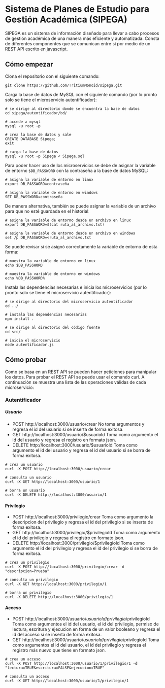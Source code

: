 # Sistema de Planes de Estudio para Gestión Académica (SIPEGA)
SIPEGA es un sistema de información diseñado para llevar a cabo procesos de gestión académica de una manera más eficiente y automatizada. Consta de diferentes componentes que se comunican entre sí por medio de un REST API escrito en javascript.

## Cómo empezar
Clona el repositorio con el siguiente comando:
```shell
git clone https://github.com/TritiumMonoid/sipega.git
```

Carga la base de datos de MySQL con el siguiente comando (por lo pronto solo se tiene el microservicio autentificador):
```shell
# se dirige al directorio donde se encuentra la base de datos
cd sipega/autentificador/bd/

# accede a mysql
mysql -u root -p

# crea la base de datos y sale
CREATE DATABASE Sipega;
exit

# carga la base de datos
mysql -u root -p Sipega < Sipega.sql
```

Para poder hacer uso de los microservicios se debe de asignar la variable de entorno `$DB_PASSWORD` con la contraseña a la base de datos MySQL:
```shell
# asigna la variable de entorno en linux
export DB_PASSWORD=contraseña

# asigna la variable de entorno en windows
SET DB_PASSWORD=contraseña
```

De manera alternativa, también se puede asignar la variable de un archivo para que no esté guardada en el historial:
```shell
# asigna la variable de entorno desde un archivo en linux
export DB_PASSWORD=$(cat ruta_al_archivo.txt)

# asigna la variable de entorno desde un archivo en windows
set /p DB_PASSWORD=<ruta_al_archivo.txt
```

Se puede revisar si se asignó correctamente la variable de entorno de esta forma:
```shell
# muestra la variable de entorno en linux
echo $DB_PASSWORD

# muestra la variable de entorno en windows
echo %DB_PASSWORD%
```

Instala las dependencias necesarias e inicia los microservicios (por lo pronto solo se tiene el microservicio autentificador):
```shell
# se dirige al directorio del microservicio autentificador
cd ../

# instala las dependencias necesarias
npm install .

# se dirige al directorio del código fuente
cd src/

# inicia el microservicio
node autentificador.js
```

## Cómo probar
Como se basa en un REST API se pueden hacer peticiones para manipular los datos. Para probar el REST API se puede usar el comando curl. A continuación se muestra una lista de las operaciones válidas de cada microservicio:

### Autentificador
##### Usuario
* POST http://localhost:3000/usuario/crear
No toma argumentos y regresa el id del usuario si se inserta de forma exitosa.
* GET http://localhost:3000/usuario/$usuarioId
Toma como argumento el id del usuario y regresa el registro en formato json.
* DELETE http://localhost:3000/usuario/$usuarioId
Toma como argumento el id del usuario y regresa el id del usuario si se borra de forma exitosa.
```shell
# crea un usuario
curl -X POST http://localhost:3000/usuario/crear

# consulta un usuario
curl -X GET http://localhost:3000/usuario/1

# borra un usuario
curl -X DELETE http://localhost:3000/usuario/1
```

#### Privilegio
* POST http://localhost:3000/privilegio/crear
Toma como argumento la descripcion del privilegio y regresa el id del privilegio si se inserta de forma exitosa.
* GET http://localhost:3000/privilegio/$privilegioId
Toma como argumento el id del privilegio y regresa el registro en formato json.
* DELETE http://localhost:3000/privilegio/$privilegioId
Toma como argumento el id del privilegio y regresa el id del privilegio si se borra de forma exitosa.
```shell
# crea un privilegio
curl -X POST http://localhost:3000/privilegio/crear -d "descripcion=Prueba"

# consulta un privilegio
curl -X GET http://localhost:3000/privilegio/1

# borra un privilegio
curl -X DELETE http://localhost:3000/privilegio/1
```

#### Acceso
* POST http://localhost:3000/usuario/$usuarioId/privilegio/$privilegioId
Toma como argumentos el id del usuario, el id del privilegio, permiso de lectura, escritura y ejecucion en forma de un valor booleano y regresa el id del acceso si se inserta de forma exitosa.
* GET http://localhost:3000/usuario/$usuarioId/privilegio/$privilegioId
Toma como argumentos el id del usuario, el id del privilegio y regresa el registro más nuevo que tiene en formato json.
```shell
# crea un acceso
curl -X POST http://localhost:3000/usuario/1/privilegio/1 -d "lectura=TRUE&escritura=FALSE&ejecucion=TRUE"

# consulta un acceso
curl -X GET http://localhost:3000/usuario/1/privilegio/1
```

